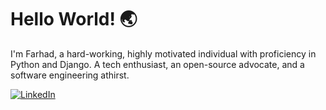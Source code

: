 # **Hello World! 🌏**

I'm Farhad, a hard-working, highly motivated individual with proficiency in Python and Django.
A tech enthusiast, an open-source advocate, and a software engineering athirst.

<div>
  <a href="https://www.linkedin.com/in/farhad-uneci/">
    <img alt="LinkedIn" src="https://img.shields.io/badge/linkedin%20-%230077B5.svg?&style=for-the-badge&logo=linkedin&logoColor=white"/>
  </a>
</div>
